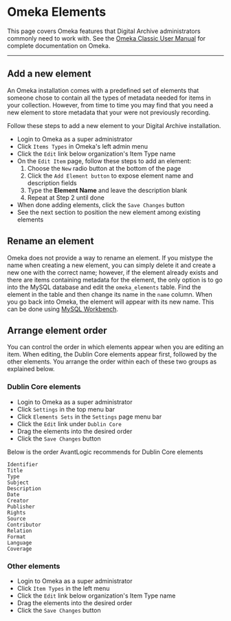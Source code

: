 # Omeka Elements

This page covers Omeka features that Digital Archive administrators commonly need to work with.
See the [Omeka Classic User Manual](https://omeka.org/classic/docs/) for complete documentation on Omeka.

---

## Add a new element
An Omeka installation comes with a predefined set of elements that someone chose to contain all the types
of metadata needed for items in your collection. However, from time to time you may find that you need
a new element to store metadata that your were not previously recording.

Follow these steps to add a new element to your Digital Archive installation.

-   Login to Omeka as a super administrator
-	Click `Items Types` in Omeka's left admin menu
-   Click the `Edit` link below organization's Item Type name
-	On the `Edit Item` page, follow these steps to add an element:
    1.	Choose the `New` radio button at the bottom of the page
    2.  Click the `Add Element button` to expose element name and description fields
    3.	Type the **Element Name** and leave the description blank
    4.	Repeat at Step 2 until done
-	When done adding elements, click the `Save Changes` button
-   See the next section to position the new element among existing elements

## Rename an element
Omeka does not provide a way to rename an element. If you mistype the name when creating a new element, you can simply
delete it and create a new one with the correct name; however, if the element already exists and there are items containing metadata for the element, the only option is to go into the MySQL database and edit the `omeka_elements` table. Find
the element in the table and then change its name in the `name` column. When you go back into Omeka, the element will appear
with its new name. This can be done using [MySQL Workbench](../developer/mysql-workbench.md).

## Arrange element order
You can control the order in which elements appear when you are editing an item.
When editing, the Dublin Core elements appear first, followed by the
other elements. You arrange the order within each of these two groups as explained below.

### Dublin Core elements
-   Login to Omeka as a super administrator
-   Click `Settings` in the top menu bar
-   Click `Elements Sets` in the `Settings` page menu bar
-   Click the `Edit` link under `Dublin Core`
-	Drag the elements into the desired order
-   Click the `Save Changes` button

Below is the order AvantLogic recommends for Dublin Core elements
``` plaintext
Identifier
Title
Type
Subject
Description
Date
Creator
Publisher
Rights
Source
Contributor
Relation
Format
Language
Coverage
```    

### Other elements
-   Login to Omeka as a super administrator
-	Click `Item Types` in the left menu
-   Click the `Edit` link below organization's Item Type name
-	Drag the elements into the desired order
-   Click the `Save Changes` button
